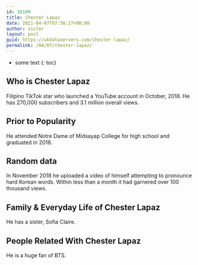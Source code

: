 ```yaml
---
id: 10109
title: Chester Lapaz
date: 2021-04-07T07:50:17+00:00
author: victor
layout: post
guid: https://ukdataservers.com/chester-lapaz/
permalink: /04/07/chester-lapaz/
---
```


* some text
{: toc}


## Who is Chester Lapaz



Filipino TikTok star who launched a YouTube account in October, 2018. He has 270,000 subscribers and 3.1 million overall views. 

                
                
                
## Prior to Popularity



He attended Notre Dame of Midsayap College for high school and graduated in 2018. 

                
                
                
## Random data



In November 2018 he uploaded a video of himself attempting to pronounce hard Korean words. Within less than a month it had garnered over 100 thousand views. 

                
                
                
## Family & Everyday Life of Chester Lapaz



He has a sister, Sofia Claire. 

                
                
                
## People Related With Chester Lapaz



He is a huge fan of BTS. 

                
              
            
          
          
          